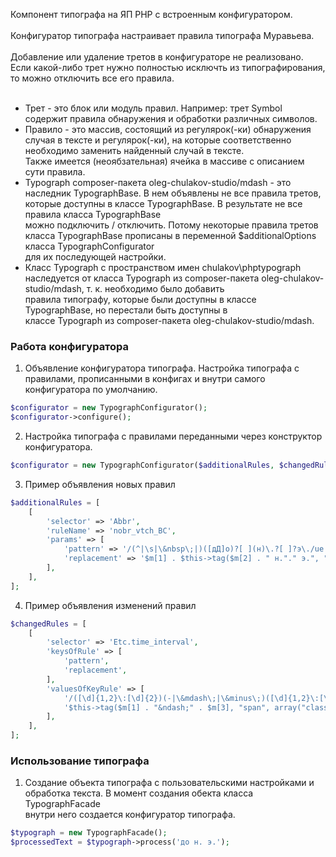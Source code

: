 Компонент типографа на ЯП PHP с встроенным конфигуратором.<br><br>
Конфигуратор типографа настраивает правила типографа Муравьева.<br><br>
Добавление или удаление третов в конфигураторе не реализовано. Если какой-либо трет нужно полностью исключть из типографирования, то можно отключить все его правила.<br><br>

<ul>
    <li>
        Трет - это блок или модуль правил. Например: трет Symbol содержит правила обнаружения и обработки различных символов.
    </li>
    <li>
        Правило - это массив, состоящий из регулярок(-ки) обнаружения случая в тексте и регулярок(-ки), на которые соответственно необходимо заменить найденный случай в тексте. <br>Также имеется (неоябзательная) ячейка в массиве с описанием сути правила.
    </li>
    <li>  
        Typograph composer-пакета oleg-chulakov-studio/mdash - это наследник TypographBase. В нем объявлены не все правила третов, которые доступны в классе TypographBase. В результате не все правила класса TypographBase<br>можно подключить / отключить. Потому некоторые правила третов класса TypographBase прописаны в переменной $additionalOptions класса TypographConfigurator<br>для их последующей настройки.
    </li>
    <li>
        Класс Typograph с пространством имен chulakov\phptypograph наследуется от класса Typograph из composer-пакета oleg-chulakov-studio/mdash, т. к. необходимо было добавить<br>правила типографу, которые были доступны в классе TypographBase, но перестали быть доступны в<br>классе Typograph из composer-пакета oleg-chulakov-studio/mdash.
    </li>
</ul>

### Работа конфигуратора

1. Объявление конфигуратора типографа. Настройка типографа с правилами, прописанными в конфигах и внутри самого конфигуратора по умолчанию.

```php
$configurator = new TypographConfigurator();
$configurator->configure();
```

2. Настройка типографа с правилами переданными через конструктор конфигуратора.

```php
$configurator = new TypographConfigurator($additionalRules, $changedRules);
```

3. Пример объявления новых правил 

```php
$additionalRules = [
    [
        'selector' => 'Abbr',
        'ruleName' => 'nobr_vtch_BC',
        'params' => [
            'pattern' => '/(^|\s|\&nbsp\;|)([дД]о)?[ ](н)\.?[ ]?э\./ue',
            'replacement' => '$m[1] . $this->tag($m[2] . " н."." э.", "span", array("class" => "nowrap"))',
        ],
    ],
];
```

4. Пример объявления изменений правил 

```php
$changedRules = [
    [
        'selector' => 'Etc.time_interval',
        'keysOfRule' => [
            'pattern',
            'replacement',
        ],
        'valuesOfKeyRule' => [
            '/([\d]{1,2}\:[\d]{2})(-|\&mdash\;|\&minus\;)([\d]{1,2}\:[\d]{2})/eui',
            '$this->tag($m[1] . "&ndash;" . $m[3], "span", array("class" => "nowrap"))',
        ],
    ],
];
```

### Использование типографа

1. Создание объекта типографа с пользовательскими настройками и обработка текста. В момент создания обекта класса TypographFacade<br>внутри него создается конфигуратор типографа.

```php
$typograph = new TypographFacade();
$processedText = $typograph->process('до н. э.');
```

